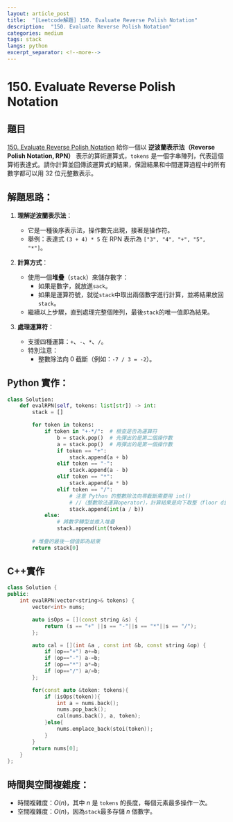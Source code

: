 ```yaml
---
layout: article_post
title:  "[Leetcode解題] 150. Evaluate Reverse Polish Notation"
description:  "150. Evaluate Reverse Polish Notation"
categories: medium
tags: stack 
langs: python
excerpt_separator: <!--more-->
---
```


# 150. Evaluate Reverse Polish Notation
## 題目
[150. Evaluate Reverse Polish Notation](https://leetcode.com/problems/evaluate-reverse-polish-notation/)
給你一個以 **逆波蘭表示法（Reverse Polish Notation, RPN）** 表示的算術運算式，`tokens` 是一個字串陣列，代表這個算術表達式。請你計算並回傳該運算式的結果，保證結果和中間運算過程中的所有數字都可以用 32 位元整數表示。
<!--more-->

## 解題思路：
1. **理解逆波蘭表示法**：
   - 它是一種後序表示法，操作數先出現，接著是操作符。
   - 舉例：表達式 `(3 + 4) * 5` 在 RPN 表示為 `["3", "4", "+", "5", "*"]`。

2. **計算方式**：
   - 使用一個**堆疊**（`stack`）來儲存數字：
     - 如果是數字，就放進`sack`。
     - 如果是運算符號，就從`stack`中取出兩個數字進行計算，並將結果放回`stack`。
   - 繼續以上步驟，直到處理完整個陣列，最後`stack`的唯一值即為結果。

3. **處理運算符**：
   - 支援四種運算：`+`、`-`、`*`、`/`。
   - 特別注意：
     - 整數除法向 0 截斷（例如：`-7 / 3 = -2`）。


## Python 實作：

```python
class Solution:
    def evalRPN(self, tokens: list[str]) -> int:
        stack = []

        for token in tokens:
            if token in "+-*/":  # 檢查是否為運算符
                b = stack.pop()  # 先彈出的是第二個操作數
                a = stack.pop()  # 再彈出的是第一個操作數
                if token == "+":
                    stack.append(a + b)
                elif token == "-":
                    stack.append(a - b)
                elif token == "*":
                    stack.append(a * b)
                elif token == "/":
                    # 注意 Python 的整數除法向零截斷需要用 int()
                    # //（整數除法運算operator），計算結果是向下取整（floor division）
                    stack.append(int(a / b))
            else:
                # 將數字轉型並推入堆疊
                stack.append(int(token))
        
        # 堆疊的最後一個值即為結果
        return stack[0]
```

## C++實作
```cpp
class Solution {
public:
    int evalRPN(vector<string>& tokens) {
        vector<int> nums;

        auto isOps = [](const string &s) {
            return (s == "+" ||s == "-"||s == "*"||s == "/");
        };

        auto cal = [](int &a , const int &b, const string &op) {
            if (op=="+") a+=b;
            if (op=="-") a-=b;
            if (op=="*") a*=b;
            if (op=="/") a/=b;
        };

        for(const auto &token: tokens){
            if (isOps(token)){
                int a = nums.back();
                nums.pop_back();
                cal(nums.back(), a, token);
            }else{
                nums.emplace_back(stoi(token));
            }
        }
        return nums[0];
    }
};
```

## 時間與空間複雜度：
   - 時間複雜度：$O(n)$，其中 $n$ 是 `tokens` 的長度，每個元素最多操作一次。
   - 空間複雜度：$O(n)$，因為`stack`最多存儲 $n$ 個數字。
